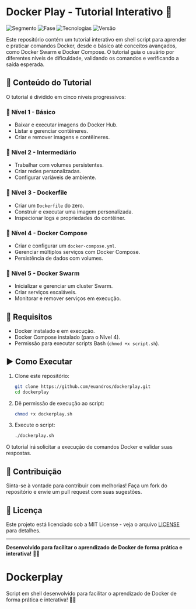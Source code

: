 # Docker Play - Tutorial Interativo 🚀

![Segmento](https://img.shields.io/badge/Segmento_:-Infraestrutura-blue?style=flat-square) 
![Fase](https://img.shields.io/badge/Fase_:-Alpha-green?style=flat-square) 
![Tecnologias](https://img.shields.io/badge/Tecnologias_:-Linux,_Shell_Script,_Docker-yellow?style=flat-square) 
![Versão](https://img.shields.io/badge/versão_:-1.0-darkyellow?style=flat-square)

Este repositório contém um tutorial interativo em shell script para aprender e praticar comandos Docker, desde o básico até conceitos avançados, como Docker Swarm e Docker Compose. O tutorial guia o usuário por diferentes níveis de dificuldade, validando os comandos e verificando a saída esperada.

## 📌 Conteúdo do Tutorial

O tutorial é dividido em cinco níveis progressivos:

### 🔹 Nível 1 - Básico
- Baixar e executar imagens do Docker Hub.
- Listar e gerenciar contêineres.
- Criar e remover imagens e contêineres.

### 🔹 Nível 2 - Intermediário
- Trabalhar com volumes persistentes.
- Criar redes personalizadas.
- Configurar variáveis de ambiente.

### 🔹 Nível 3 - Dockerfile
- Criar um `Dockerfile` do zero.
- Construir e executar uma imagem personalizada.
- Inspecionar logs e propriedades do contêiner.

### 🔹 Nível 4 - Docker Compose
- Criar e configurar um `docker-compose.yml`.
- Gerenciar múltiplos serviços com Docker Compose.
- Persistência de dados com volumes.

### 🔹 Nível 5 - Docker Swarm
- Inicializar e gerenciar um cluster Swarm.
- Criar serviços escaláveis.
- Monitorar e remover serviços em execução.

## 🔧 Requisitos
- Docker instalado e em execução.
- Docker Compose instalado (para o Nível 4).
- Permissão para executar scripts Bash (`chmod +x script.sh`).

## ▶️ Como Executar
1. Clone este repositório:
   ```sh
   git clone https://github.com/euandros/dockerplay.git
   cd dockerplay
   ```
2. Dê permissão de execução ao script:
   ```sh
   chmod +x dockerplay.sh
   ```
3. Execute o script:
   ```sh
   ./dockerplay.sh
   ```

O tutorial irá solicitar a execução de comandos Docker e validar suas respostas.

## 🤝 Contribuição
Sinta-se à vontade para contribuir com melhorias! Faça um fork do repositório e envie um pull request com suas sugestões.

## 📜 Licença
Este projeto está licenciado sob a MIT License - veja o arquivo [LICENSE](LICENSE) para detalhes.

---

**Desenvolvido para facilitar o aprendizado de Docker de forma prática e interativa!** 🚢💡

# Dockerplay
Script em shell desenvolvido para facilitar o aprendizado de Docker de forma prática e interativa! 🚢💡
